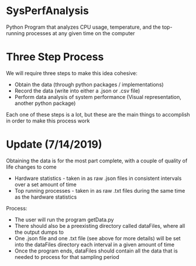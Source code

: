 # SysPerfAnalysis
Python Program that analyzes CPU usage, temperature, and the top-running processes at any given time on the computer

# Three Step Process
We will require three steps to make this idea cohesive:
* Obtain the data (through python packages / implementations)
* Record the data (write into either a .json or .csv file)
* Perform data analysis of system performance (Visual representation, another python package)

Each one of these steps is a lot, but these are the main things to accomplish in order to make this process work

# Update (7/14/2019)
Obtaining the data is for the most part complete, with a couple of quality of life changes to come
* Hardware statistics - taken in as raw .json files in consistent intervals over a set amount of time
* Top running processes - taken in as raw .txt files during the same time as the hardware statistics

Process:
* The user will run the program getData.py
* There should also be a preexisting directory called dataFiles, where all the output dumps to
* One .json file and one .txt file (see above for more details) will be set into the dataFiles directory each interval in a given amount of time 
* Once the program ends, dataFiles should contain all the data that is needed to process for that sampling period

